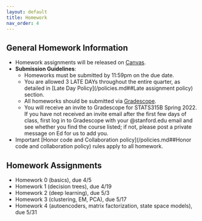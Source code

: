 ```yaml
---
layout: default
title: Homework
nav_order: 4
---
```

## General Homework Information

- Homework assignments will be released on [Canvas](https://canvas.stanford.edu/courses/152448).
- **Submission Guidelines**: 
    - Homeworks must be submitted by 11:59pm on the due date. 
    - You are allowed 3 LATE DAYs throughout the entire quarter, as detailed in [Late Day Policy](/policies.md##Late assignment policy) section.
    - All homeworks should be submitted via [Gradescope](https://www.gradescope.com/courses/379982). 
    - You will receive an invite to Gradescope for STATS315B Spring 2022. If you have not received an invite email after the first few days of class, first log in to Gradescope with your @stanford.edu email and see whether you find the course listed; if not, please post a private message on Ed for us to add you. 
- Important [Honor code and Collaboration policy](/policies.md##Honor code and collaboration policy) rules apply to all homework.

## Homework Assignments

- Homework 0 (basics), due 4/5
- Homework 1 (decision trees), due 4/19
- Homework 2 (deep learning), due 5/3
- Homework 3 (clustering, EM, PCA), due 5/17
- Homework 4 (autoencoders, matrix factorization, state space models), due 5/31
